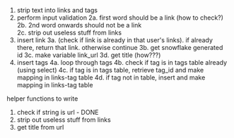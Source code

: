 1. strip text into links and tags
2. perform input validation 
2a. first word should be a link (how to check?)
2b. 2nd word onwards should not be a link  
2c. strip out useless stuff from links 
3. insert link 
3a. (check if link is already in that user's links). if already there, return that link. otherwise continue
3b. get snowflake generated id
3c. make variable link_url
3d. get title (how???)
4. insert tags 
4a. loop through tags
4b. check if tag is in tags table already (using select)
4c. if tag is in tags table, retrieve tag_id and make mapping in links-tag table
4d. if tag not in table, insert and make mapping in links-tag table

helper functions to write
1. check if string is url - DONE
2. strip out useless stuff from links
3. get title from url
